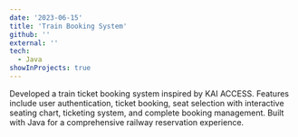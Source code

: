 ```yaml
---
date: '2023-06-15'
title: 'Train Booking System'
github: ''
external: ''
tech:
  - Java
showInProjects: true
---
```


Developed a train ticket booking system inspired by KAI ACCESS. Features include user authentication, ticket booking, seat selection with interactive seating chart, ticketing system, and complete booking management. Built with Java for a comprehensive railway reservation experience.
